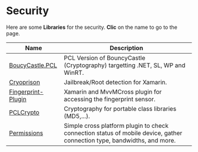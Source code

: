# Security

Here are some **Libraries** for the security. **Clic** on the name to go to the page.

|  **Name**               |  **Description**                                                                                                          |
|-------------------------|---------------------------------------------------------------------------------------------------------------------------|
| [BoucyCastle.PCL](https://github.com/onovotny/BouncyCastle-PCL)         | PCL Version of BouncyCastle (Cryptography) targetting .NET, SL, WP and WinRT.                                             |
| [Cryoprison](https://github.com/padresmurfa/cryoprison)              | Jailbreak/Root detection for Xamarin.                                                                                     |
| [Fingerprint-Plugin](https://github.com/smstuebe/xamarin-fingerprint)      | Xamarin and MvvMCross plugin for accessing the fingerprint sensor.                                                        |
| [PCLCrypto](https://github.com/AArnott/PCLCrypto)               | Cryptography for portable class libraries (MD5,...).                                                                      |
| [Permissions](https://github.com/jamesmontemagno/Xamarin.Plugins/tree/master/Permissions)             | Simple cross platform plugin to check connection status of mobile device, gather connection type, bandwidths, and more.   |
